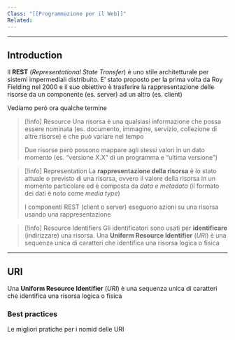 ```yaml
---
Class: "[[Programmazione per il Web]]"
Related:
---
```

---
## Introduction
Il **REST** (*Representational State Transfer*) è uno stile architetturale per sistemi impermediali distribuito. E’ stato proposto per la prima volta da Roy Fielding nel 2000 e il suo obiettivo è trasferire la rappresentazione delle risorse da un componente (es. server) ad un altro (es. client)

Vediamo però ora qualche termine

>[!info] Resource
>Una risorsa è una qualsiasi informazione che possa essere nominata (es. documento, immagine, servizio, collezione di altre risorse) e che può variare nel tempo
>
>Due risorse però possono mappare agli stessi valori in un dato momento (es. “versione X.X” di un programma e “ultima versione”)

>[!info] Representation
>La **rappresentazione della risorsa** è lo stato attuale o previsto di una risorsa, ovvero il valore della risorsa in un momento particolare ed è composta da *data e metadata* (il formato dei dati è noto come *media type*)
>
>I componenti REST (client o server) eseguono azioni su una risorsa usando una rappresentazione

>[!info] Resource Identifiers
>Gli identificatori sono usati per **identificare** (indirizzare) una risorsa. Una **Uniform Resource Identifier** (*URI*) è una sequenza unica di caratteri che identifica una risorsa logica o fisica

---
## URI
Una **Uniform Resource Identifier** (*URI*) è una sequenza unica di caratteri che identifica una risorsa logica o fisica

### Best practices
Le migliori pratiche per i nomid delle URI